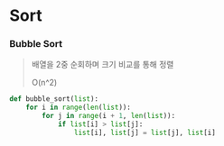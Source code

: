 # Sort



### Bubble Sort

> 배열을 2중 순회하며 크기 비교를 통해 정렬
>
> O(n^2)

```python
def bubble_sort(list):
    for i in range(len(list)):
        for j in range(i + 1, len(list)):
            if list[i] > list[j]:
                list[i], list[j] = list[j], list[i]
```

